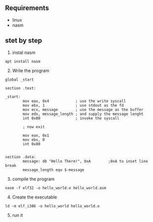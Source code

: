 ## Requirements
+ linux
+ nasm


## stet by step

1. instal nasm
````terminal
apt install nasm
````

2. Write the program
````àssembly
global _start

section .text:

_start:
        mov eax, 0x4            ; use the write syscall
        mov ebx, 1              ; use stdout as the fd
        mov ecx, message        ; use the message as the buffer
        mov edx, message_length ; and supply the message lenght
        int 0x80                ; invoke the syscall

        ; now exit

        mov eax, 0x1
        mov ebx, 0
        int 0x80


section .data:
        message: db "Hello There!", 0xA        ;0xA to inset line break
        message_length equ $-message
````


3. compile the program
````terminal
nasm -f elf32 -o hello_world.o hello_world.asm
````

4. Create the executable
````terminal
ld -m elf_i386 -o hello_world hello_world.o
```` 

5. run it

